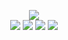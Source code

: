 <!--
README.md (Even though it's HTML) by @BLOCKSREY
読めますか？これは日本語です。
-->
<P ALIGN=CENTER>
	<IMG SRC=http://lmfao.blocksrey.com:7890/V></IMG><BR>
	<A HREF=http://lmfao.blocksrey.com:7890/L TARGET=_blank><IMG SRC=https://blocksrey.com/dokka/niku.gif /></IMG></A>
	<A HREF=http://lmfao.blocksrey.com:7890/D TARGET=_blank><IMG SRC=https://blocksrey.com/dokka/niku.gif /></IMG></A>
	<A HREF=http://lmfao.blocksrey.com:7890/U TARGET=_blank><IMG SRC=https://blocksrey.com/dokka/niku.gif /></IMG></A>
	<A HREF=http://lmfao.blocksrey.com:7890/R TARGET=_blank><IMG SRC=https://blocksrey.com/dokka/niku.gif /></IMG></A>
</P>
